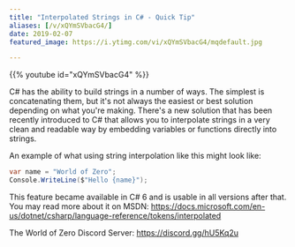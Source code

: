 ```yaml
---
title: "Interpolated Strings in C# - Quick Tip"
aliases: [/v/xQYmSVbacG4/]
date: 2019-02-07
featured_image: https://i.ytimg.com/vi/xQYmSVbacG4/mqdefault.jpg

---
```


{{% youtube id="xQYmSVbacG4" %}}

C# has the ability to build strings in a number of ways. The simplest is concatenating them, but it's not always the easiest or best solution depending on what you're making. There's a new solution that has been recently introduced to C# that allows you to interpolate strings in a very clean and readable way by embedding variables or functions directly into strings.

An example of what using string interpolation like this might look like:

```csharp
var name = "World of Zero";
Console.WriteLine($"Hello {name}");
```

This feature became available in C# 6 and is usable in all versions after that. You may read more about it on MSDN: https://docs.microsoft.com/en-us/dotnet/csharp/language-reference/tokens/interpolated

The World of Zero Discord Server: https://discord.gg/hU5Kq2u